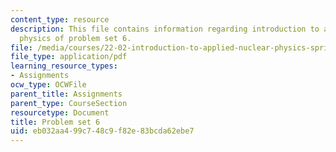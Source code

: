 ```yaml
---
content_type: resource
description: This file contains information regarding introduction to applied nuclear
  physics of problem set 6.
file: /media/courses/22-02-introduction-to-applied-nuclear-physics-spring-2012/eb032aa499c748c9f82e83bcda62ebe7_MIT22_02S12_pset6.pdf
file_type: application/pdf
learning_resource_types:
- Assignments
ocw_type: OCWFile
parent_title: Assignments
parent_type: CourseSection
resourcetype: Document
title: Problem set 6
uid: eb032aa4-99c7-48c9-f82e-83bcda62ebe7
---
```

